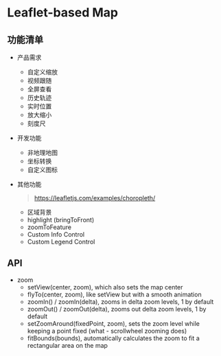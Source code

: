 # Leaflet-based Map

## 功能清单

- 产品需求

  - 自定义缩放
  - 视频跟随
  - 全屏查看
  - 历史轨迹
  - 实时位置
  - 放大缩小
  - 刻度尺

- 开发功能

  - 非地理地图
  - 坐标转换
  - 自定义图标

- 其他功能

  > https://leafletjs.com/examples/choropleth/

  - 区域背景
  - highlight (bringToFront)
  - zoomToFeature
  - Custom Info Control
  - Custom Legend Control

## API

- zoom
  - setView(center, zoom), which also sets the map center
  - flyTo(center, zoom), like setView but with a smooth animation
  - zoomIn() / zoomIn(delta), zooms in delta zoom levels, 1 by default
  - zoomOut() / zoomOut(delta), zooms out delta zoom levels, 1 by default
  - setZoomAround(fixedPoint, zoom), sets the zoom level while keeping a point fixed (what - scrollwheel zooming does)
  - fitBounds(bounds), automatically calculates the zoom to fit a rectangular area on the map
